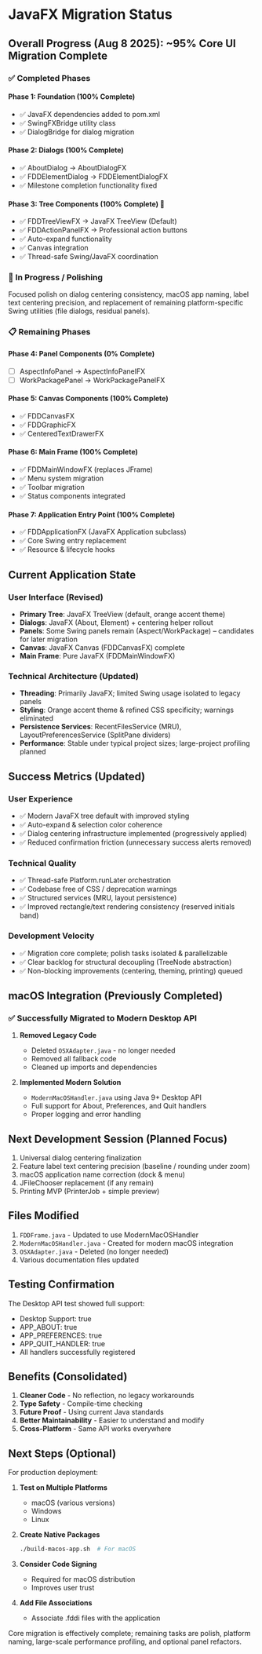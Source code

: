 # JavaFX Migration Status

## Overall Progress (Aug 8 2025): ~95% Core UI Migration Complete

### ✅ Completed Phases

#### Phase 1: Foundation (100% Complete)

- ✅ JavaFX dependencies added to pom.xml
- ✅ SwingFXBridge utility class
- ✅ DialogBridge for dialog migration

#### Phase 2: Dialogs (100% Complete)

- ✅ AboutDialog → AboutDialogFX
- ✅ FDDElementDialog → FDDElementDialogFX
- ✅ Milestone completion functionality fixed

#### Phase 3: Tree Components (100% Complete) 🎉

- ✅ FDDTreeViewFX → JavaFX TreeView (Default)
- ✅ FDDActionPanelFX → Professional action buttons
- ✅ Auto-expand functionality
- ✅ Canvas integration
- ✅ Thread-safe Swing/JavaFX coordination

### 🚧 In Progress / Polishing

Focused polish on dialog centering consistency, macOS app naming, label text centering precision, and replacement of remaining platform-specific Swing utilities (file dialogs, residual panels).

### 📋 Remaining Phases

#### Phase 4: Panel Components (0% Complete)

- [ ] AspectInfoPanel → AspectInfoPanelFX
- [ ] WorkPackagePanel → WorkPackagePanelFX

#### Phase 5: Canvas Components (100% Complete)

- ✅ FDDCanvasFX
- ✅ FDDGraphicFX
- ✅ CenteredTextDrawerFX

#### Phase 6: Main Frame (100% Complete)

- ✅ FDDMainWindowFX (replaces JFrame)
- ✅ Menu system migration
- ✅ Toolbar migration
- ✅ Status components integrated

#### Phase 7: Application Entry Point (100% Complete)

- ✅ FDDApplicationFX (JavaFX Application subclass)
- ✅ Core Swing entry replacement
- ✅ Resource & lifecycle hooks

## Current Application State

### User Interface (Revised)

- **Primary Tree**: JavaFX TreeView (default, orange accent theme)
- **Dialogs**: JavaFX (About, Element) + centering helper rollout
- **Panels**: Some Swing panels remain (Aspect/WorkPackage) – candidates for later migration
- **Canvas**: JavaFX Canvas (FDDCanvasFX) complete
- **Main Frame**: Pure JavaFX (FDDMainWindowFX)

### Technical Architecture (Updated)

- **Threading**: Primarily JavaFX; limited Swing usage isolated to legacy panels
- **Styling**: Orange accent theme & refined CSS specificity; warnings eliminated
- **Persistence Services**: RecentFilesService (MRU), LayoutPreferencesService (SplitPane dividers)
- **Performance**: Stable under typical project sizes; large-project profiling planned

## Success Metrics (Updated)

### User Experience

- ✅ Modern JavaFX tree default with improved styling
- ✅ Auto-expand & selection color coherence
- ✅ Dialog centering infrastructure implemented (progressively applied)
- ✅ Reduced confirmation friction (unnecessary success alerts removed)

### Technical Quality

- ✅ Thread-safe Platform.runLater orchestration
- ✅ Codebase free of CSS / deprecation warnings
- ✅ Structured services (MRU, layout persistence)
- ✅ Improved rectangle/text rendering consistency (reserved initials band)

### Development Velocity

- ✅ Migration core complete; polish tasks isolated & parallelizable
- ✅ Clear backlog for structural decoupling (TreeNode abstraction)
- ✅ Non-blocking improvements (centering, theming, printing) queued

## macOS Integration (Previously Completed)

### ✅ Successfully Migrated to Modern Desktop API

1. **Removed Legacy Code**
   - Deleted `OSXAdapter.java` - no longer needed
   - Removed all fallback code
   - Cleaned up imports and dependencies

2. **Implemented Modern Solution**
   - `ModernMacOSHandler.java` using Java 9+ Desktop API
   - Full support for About, Preferences, and Quit handlers
   - Proper logging and error handling

## Next Development Session (Planned Focus)

1. Universal dialog centering finalization
2. Feature label text centering precision (baseline / rounding under zoom)
3. macOS application name correction (dock & menu)
4. JFileChooser replacement (if any remain)
5. Printing MVP (PrinterJob + simple preview)

## Files Modified

1. `FDDFrame.java` - Updated to use ModernMacOSHandler
2. `ModernMacOSHandler.java` - Created for modern macOS integration
3. `OSXAdapter.java` - Deleted (no longer needed)
4. Various documentation files updated

## Testing Confirmation

The Desktop API test showed full support:

- Desktop Support: true
- APP_ABOUT: true
- APP_PREFERENCES: true
- APP_QUIT_HANDLER: true
- All handlers successfully registered

## Benefits (Consolidated)

1. **Cleaner Code** - No reflection, no legacy workarounds
2. **Type Safety** - Compile-time checking
3. **Future Proof** - Using current Java standards
4. **Better Maintainability** - Easier to understand and modify
5. **Cross-Platform** - Same API works everywhere

## Next Steps (Optional)

For production deployment:

1. **Test on Multiple Platforms**
   - macOS (various versions)
   - Windows
   - Linux

2. **Create Native Packages**

   ```bash
   ./build-macos-app.sh  # For macOS
   ```

3. **Consider Code Signing**
   - Required for macOS distribution
   - Improves user trust

4. **Add File Associations**
   - Associate .fddi files with the application

Core migration is effectively complete; remaining tasks are polish, platform naming, large-scale performance profiling, and optional panel refactors.
